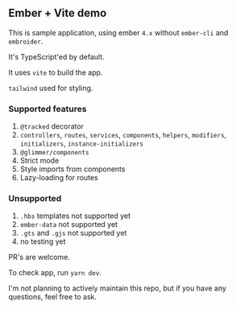 ## Ember + Vite demo


This is sample application, using ember `4.x` without `ember-cli` and `embroider`.

It's TypeScript'ed by default.

It uses `vite` to build the app.

`tailwind` used for styling.

### Supported features

1. `@tracked` decorator
1. `controllers`, `routes`, `services`, `components`, `helpers`, `modifiers`, `initializers`, `instance-initializers`
1. `@glimmer/components`
1. Strict mode
1. Style imports from components
1. Lazy-loading for routes

### Unsupported

1. `.hbs` templates not supported yet
1. `ember-data` not supported yet
1. `.gts` and `.gjs` not supported yet
1. no testing yet

PR's are welcome.

To check app, run `yarn dev`.

I'm not planning to actively maintain this repo, but if you have any questions, feel free to ask.